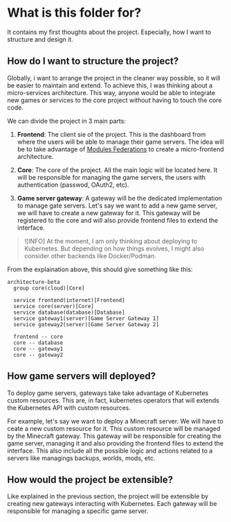 # What is this folder for?

It contains my first thoughts about the project. Especially, how I want to
structure and design it.

## How do I want to structure the project?

Globally, i want to arrange the project in the cleaner way possible, so it will
be easier to maintain and extend. To achieve this, I was thinking about a
micro-services architecture. This way, anyone would be able to integrate new
games or services to the core project without having to touch the core code.

We can divide the project in 3 main parts:

1. **Frontend**: The client sie of the project. This is the dashboard from where
   the users will be able to manage their game servers. The idea will be to take
   advantage of [Modules Federations](https://module-federation.io/) to create a
   micro-frontend architecture.

2. **Core**: The core of the project. All the main logic will be located here.
   It will be responsible for managing the game servers, the users with
   authentication (passwod, OAuth2, etc).

3. **Game server gateway**: A gateway will be the dedicated implementation to
   manage gate servers. Let's say we want to add a new game server, we will have
   to create a new gateway for it. This gateway will be registered to the core
   and will also provide frontend files to extend the interface.

> ![INFO] At the moment, I am only thinking about deploying to Kubernetes. But
> depending on how things evolves, I might also consider other backends like
> Docker/Podman.

From the explaination above, this should give something like this:

```mermaid
architecture-beta
  group core(cloud)[Core]

  service frontend(internet)[Frontend]
  service core(server)[Core]
  service database(database)[Database]
  service gateway1(server)[Game Server Gateway 1]
  service gateway2(server)[Game Server Gateway 2]

  frontend -- core
  core -- database
  core -- gateway1
  core -- gateway2
```

## How game servers will deployed?

To deploy game servers, gateways take take advantage of Kubernetes custom
resources. This are, in fact, kubernetes operators that will extends the
Kubernetes API with custom resources.

For example, let's say we want to deploy a Minecraft server. We will have to
ceate a new custom resource for it. This custom resource will be managed by the
Minecraft gateway. This gateway will be responsible for creating the game
server, managing it and also providing the frontend files to extend the
interface. This also include all the possible logic and actions related to a
servers like managings backups, worlds, mods, etc.

## How would the project be extensible?

Like explained in the previous section, the project will be extensible by
creating new gateways interacting with Kubernetes. Each gateway will be
responsible for managing a specific game server.

